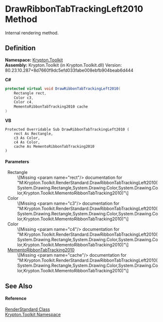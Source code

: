 # DrawRibbonTabTrackingLeft2010 Method


Internal rendering method.



## Definition
**Namespace:** <a href="79d2eac2-21f4-54ff-7552-b20c33c30600.md">Krypton.Toolkit</a>  
**Assembly:** Krypton.Toolkit (in Krypton.Toolkit.dll) Version: 80.23.10.287+8d7660f9dc5efd033fabe008ebfb904beab6d444

**C#**
``` C#
protected virtual void DrawRibbonTabTrackingLeft2010(
	Rectangle rect,
	Color c3,
	Color c4,
	MementoRibbonTabTracking2010 cache
)
```
**VB**
``` VB
Protected Overridable Sub DrawRibbonTabTrackingLeft2010 ( 
	rect As Rectangle,
	c3 As Color,
	c4 As Color,
	cache As MementoRibbonTabTracking2010
)
```



#### Parameters
<dl><dt>  Rectangle</dt><dd>\[Missing &lt;param name="rect"/&gt; documentation for "M:Krypton.Toolkit.RenderStandard.DrawRibbonTabTrackingLeft2010(System.Drawing.Rectangle,System.Drawing.Color,System.Drawing.Color,Krypton.Toolkit.MementoRibbonTabTracking2010)"\]</dd><dt>  Color</dt><dd>\[Missing &lt;param name="c3"/&gt; documentation for "M:Krypton.Toolkit.RenderStandard.DrawRibbonTabTrackingLeft2010(System.Drawing.Rectangle,System.Drawing.Color,System.Drawing.Color,Krypton.Toolkit.MementoRibbonTabTracking2010)"\]</dd><dt>  Color</dt><dd>\[Missing &lt;param name="c4"/&gt; documentation for "M:Krypton.Toolkit.RenderStandard.DrawRibbonTabTrackingLeft2010(System.Drawing.Rectangle,System.Drawing.Color,System.Drawing.Color,Krypton.Toolkit.MementoRibbonTabTracking2010)"\]</dd><dt>  <a href="a0dbbbe8-c5b8-821b-3681-d3b9d2252925.md">MementoRibbonTabTracking2010</a></dt><dd>\[Missing &lt;param name="cache"/&gt; documentation for "M:Krypton.Toolkit.RenderStandard.DrawRibbonTabTrackingLeft2010(System.Drawing.Rectangle,System.Drawing.Color,System.Drawing.Color,Krypton.Toolkit.MementoRibbonTabTracking2010)"\]</dd></dl>

## See Also


#### Reference
<a href="8a8b9945-a6ad-21c4-5182-014e3b962e19.md">RenderStandard Class</a>  
<a href="79d2eac2-21f4-54ff-7552-b20c33c30600.md">Krypton.Toolkit Namespace</a>  

